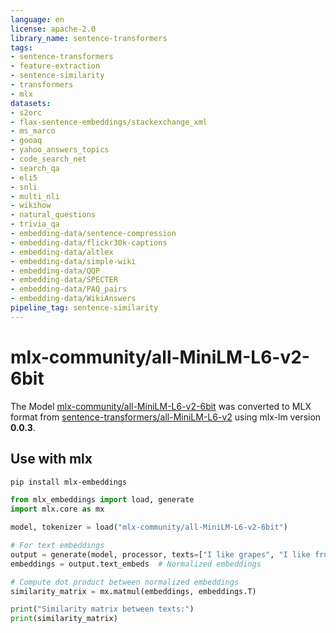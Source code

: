 ```yaml
---
language: en
license: apache-2.0
library_name: sentence-transformers
tags:
- sentence-transformers
- feature-extraction
- sentence-similarity
- transformers
- mlx
datasets:
- s2orc
- flax-sentence-embeddings/stackexchange_xml
- ms_marco
- gooaq
- yahoo_answers_topics
- code_search_net
- search_qa
- eli5
- snli
- multi_nli
- wikihow
- natural_questions
- trivia_qa
- embedding-data/sentence-compression
- embedding-data/flickr30k-captions
- embedding-data/altlex
- embedding-data/simple-wiki
- embedding-data/QQP
- embedding-data/SPECTER
- embedding-data/PAQ_pairs
- embedding-data/WikiAnswers
pipeline_tag: sentence-similarity
---
```


# mlx-community/all-MiniLM-L6-v2-6bit

The Model [mlx-community/all-MiniLM-L6-v2-6bit](https://huggingface.co/mlx-community/all-MiniLM-L6-v2-6bit) was converted to MLX format from [sentence-transformers/all-MiniLM-L6-v2](https://huggingface.co/sentence-transformers/all-MiniLM-L6-v2) using mlx-lm version **0.0.3**.

## Use with mlx

```bash
pip install mlx-embeddings
```

```python
from mlx_embeddings import load, generate
import mlx.core as mx

model, tokenizer = load("mlx-community/all-MiniLM-L6-v2-6bit")

# For text embeddings
output = generate(model, processor, texts=["I like grapes", "I like fruits"])
embeddings = output.text_embeds  # Normalized embeddings

# Compute dot product between normalized embeddings
similarity_matrix = mx.matmul(embeddings, embeddings.T)

print("Similarity matrix between texts:")
print(similarity_matrix)


```
